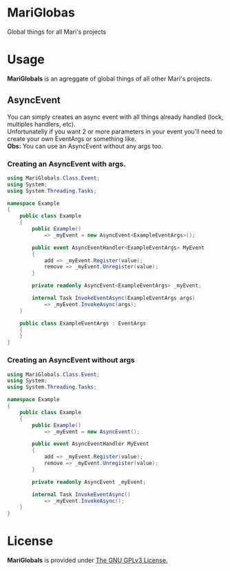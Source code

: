 # MariGlobas

Global things for all Mari's projects


# Usage
**MariGlobals** is an agreggate of global things of all other Mari's projects.

## AsyncEvent
You can simply creates an async event with all things already handled (lock, multiples handlers, etc).
<br>
Unfortunatelly if you want 2 or more parameters in your event you'll need to create your own EventArgs or something like.
<br>
**Obs:** You can use an AsyncEvent without any args too.

### Creating an AsyncEvent with args.
```csharp 
using MariGlobals.Class.Event;
using System;
using System.Threading.Tasks;

namespace Example
{
    public class Example
    {
        public Example()
            => _myEvent = new AsyncEvent<ExampleEventArgs>();

        public event AsyncEventHandler<ExampleEventArgs> MyEvent
        {
            add => _myEvent.Register(value);
            remove => _myEvent.Unregister(value);
        }

        private readonly AsyncEvent<ExampleEventArgs> _myEvent;

        internal Task InvokeEventAsync(ExampleEventArgs args)
            => _myEvent.InvokeAsync(args);
    }

    public class ExampleEventArgs : EventArgs
    {
    }
}
```
### Creating an AsyncEvent without args
```csharp
using MariGlobals.Class.Event;
using System;
using System.Threading.Tasks;

namespace Example
{
    public class Example
    {
        public Example()
            => _myEvent = new AsyncEvent();

        public event AsyncEventHandler MyEvent
        {
            add => _myEvent.Register(value);
            remove => _myEvent.Unregister(value);
        }

        private readonly AsyncEvent _myEvent;

        internal Task InvokeEventAsync()
            => _myEvent.InvokeAsync();
    }
}
```

# License
**MariGlobals** is provided under [The GNU GPLv3 License.](https://gitlab.com/MariBot/MariGlobals/blob/master/LICENSE)
